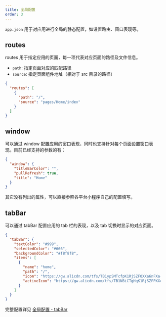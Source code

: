 ```yaml
---
title: 全局配置
order: 3
---
```


`app.json` 用于对应用进行全局的静态配置，如设置路由、窗口表现等。

## routes

routes 用于指定应用的页面，每一项代表对应页面的路径及文件信息。

- `path`: 指定页面对应的匹配路径
- `source`: 指定页面组件地址（相对于 src 目录的路径）

```json
{
  "routes": [
    {
      "path": "/",
      "source": "pages/Home/index"
    }
  ]
}
```

## window

可以通过 window 配置应用的窗口表现，同时也支持针对每个页面设置窗口表现。目前已经支持的参数的有：

```json
{
  "window": {
    "titleBarColor": "",
    "pullRefresh": true,
    "title": "Home"
  }
}
```

其它没有列出的属性，可以直接参照各平台小程序自己的配置填写。

## tabBar

可以通过 tabBar 配置应用的 tab 栏的表现，以及 tab 切换时显示的对应页面。

```json
{
  "tabBar": {
    "textColor": "#999",
    "selectedColor": "#666",
    "backgroundColor": "#f8f8f8",
    "items": [
      {
        "name": "home",
        "path": "/",
        "icon": "https://gw.alicdn.com/tfs/TB1ypSMTcfpK1RjSZFOXXa6nFXa-144-144.png",
        "activeIcon": "https://gw.alicdn.com/tfs/TB1NBiCTgHqK1RjSZFPXXcwapXa-144-144.png"
      }
    ]
  }
}
```

完整配置详见 [全局配置 - tabBar](https://developers.weixin.qq.com/miniprogram/dev/reference/configuration/app.html#tabBar)



